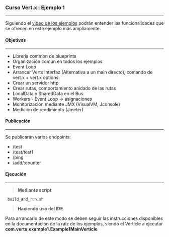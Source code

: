 ### **Curso Vert.x : Ejemplo 1**
--------
Siguiendo el [video de los ejemplos](https://www.youtube.com/watch?v=pVsmdwgaUWE) podrán entender las funcionalidades que se ofrecen en este ejemplo más ampliamente. 


#### **Objetivos**
--------
- Librería common de blueprints
- Organización común en todos los ejemplos
- Event Loop
- Arrancar Vertx Interfaz (Alternativa a un main directo), comando de vert.x + vert.x options
- Crear un servidor http
- Crear rutas, comportamiento anidado de las rutas
- LocalData y SharedData en el Bus
- Workers - Event Loop -> asignaciones
- Monitorización mediante JMX (VisualVM, Jconsole)
- Medición de rendimiento (Jmeter)


#### **Publicación**
--------
Se publicarán varios endpoints:

- /test
- /test/test1
- /ping
- /add/:counter 

#### **Ejecución**
--------

>**Mediante script**

```
 build_and_run.sh
```

>**Haciendo uso del IDE**

Para arrancarlo de este modo se deben seguir las instrucciones disponibles en la documentación de la raíz de los ejemplos, siendo el Verticle a ejecutar **com.vertx.example1.Example1MainVerticle**

